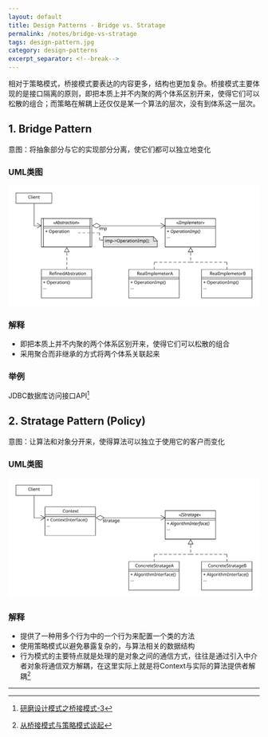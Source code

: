 ```yaml
---
layout: default
title: Design Patterns - Bridge vs. Stratage
permalink: /notes/bridge-vs-stratage
tags: design-pattern.jpg
category: design-patterns
excerpt_separator: <!--break-->
---
```


相对于策略模式，桥接模式要表达的内容更多，结构也更加复杂。桥接模式主要体现的是接口隔离的原则，即把本质上并不内聚的两个体系区别开来，使得它们可以松散的组合；而策略在解耦上还仅仅是某一个算法的层次，没有到体系这一层次。
<!--break-->

## 1. Bridge Pattern

意图：将抽象部分与它的实现部分分离，使它们都可以独立地变化   

### UML类图   
![Bridge Pattern UML](/assets/images/designpattern/bridge%20pattern.svg "Bridge Pattern UML")   

### 解释   
* 即把本质上并不内聚的两个体系区别开来，使得它们可以松散的组合   
* 采用聚合而非继承的方式将两个体系关联起来   

### 举例
JDBC数据库访问接口API[^2]

## 2. Stratage Pattern (Policy)

意图：让算法和对象分开来，使得算法可以独立于使用它的客户而变化   

### UML类图   
![Stratage Pattern UML](/assets/images/designpattern/stratage%20pattern.svg "Stratage Pattern UML")  

### 解释   
* 提供了一种用多个行为中的一个行为来配置一个类的方法
* 使用策略模式以避免暴露复杂的，与算法相关的数据结构
* 行为模式的主要特点就是处理的是对象之间的通信方式，往往是通过引入中介者对象将通信双方解耦，在这里实际上就是将Context与实际的算法提供者解耦[^1]

---
[^1]:[从桥接模式与策略模式谈起](http://www.blogjava.net/wangle/archive/2007/04/25/113545.html)
[^2]:[研磨设计模式之桥接模式-3](http://chjavach.iteye.com/blog/750381)